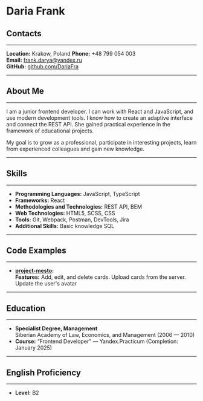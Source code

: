 # Daria Frank  

## Contacts

---

**Location:** Krakow, Poland 
**Phone:** +48 799 054 003  
**Email:** [frank.darya@yandex.ru](mailto:frank.darya@yandex.ru)  
**GitHub:** [github.com/DariaFra](https://github.com/DariaFra)   

---

## About Me  

---

I am a junior frontend developer. I can work with React and JavaScript, and use modern development tools. I know how to create an adaptive interface and connect the REST API. She gained practical experience in the framework of educational projects. 

My goal is to grow as a professional, participate in interesting projects, learn from experienced colleagues and gain new knowledge.

---

## Skills  

---

- **Programming Languages:** JavaScript, TypeScript  
- **Frameworks:** React 
- **Methodologies and Technologies:** REST API, BEM 
- **Web Technologies:** HTML5, SCSS, CSS  
- **Tools:** Git, Webpack, Postman, DevTools, Jira  
- **Additional Skills:** Basic knowledge SQL 

---

## Code Examples  

---

- **[project-mesto](https://github.com/DariaFra/mesto-project-ff):**   
  **Features:** Add, edit, and delete cards. Upload cards from the server. Update the user's avatar   
   
---

## Education  

---

- **Specialist Degree, Management**  
  Siberian Academy of Law, Economics, and Management (2006 — 2010)  
- **Course:** “Frontend Developer” — Yandex.Practicum (Completion: January 2025)  

---

## English Proficiency  

---

- **Level:** B2   